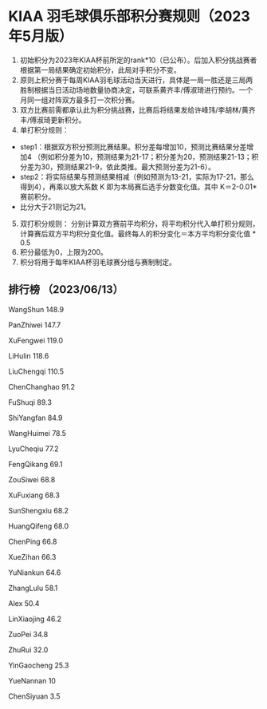 # KIAA 羽毛球俱乐部积分赛规则（2023年5月版）

1. 初始积分为2023年KIAA杯前所定的rank\*10（已公布）。后加入积分挑战赛者根据第一局结果确定初始积分，此局对手积分不变。
2. 原则上积分赛于每周KIAA羽毛球活动当天进行，具体是一局一胜还是三局两胜制根据当日活动场地数量协商决定，可联系黄齐丰/傅淑琦进行预约。一个月同一组对阵双方最多打一次积分赛。
3. 双方比赛前需都承认此为积分挑战赛，比赛后将结果发给许峰玮/李胡林/黄齐丰/傅淑琦更新积分。
4. 单打积分规则：
 - step1：根据双方积分预测比赛结果。积分差每增加10，预测比赛结果分差增加4
（例如积分差为10，预测结果为21-17；积分差为20，预测结果21-13；积分差为30，预测结果21-9，依此类推。最大预测分差为21-6）。
 - step2：将实际结果与预测结果相减（例如预测为13-21，实际为17-21，那么得到4），再乘以放大系数 K 即为本局赛后选手分数变化值。其中 K＝2-0.01\*赛前积分。
 - 比分大于21则记为21。
5. 双打积分规则：
分别计算双方赛前平均积分，将平均积分代入单打积分规则，计算赛后双方平均积分变化值。最终每人的积分变化＝本方平均积分变化值 * 0.5
6. 积分最低为0，上限为200。
7. 积分将用于每年KIAA杯羽毛球赛分组与赛制制定。
  
  

## 排行榜 （2023/06/13） 

WangShun 148.9 

PanZhiwei 147.7 

XuFengwei 119.0 

LiHulin 118.6 

LiuChengqi 110.5 

ChenChanghao 91.2 

FuShuqi 89.3 

ShiYangfan 84.9 

WangHuimei 78.5 

LyuCheqiu 77.2 

FengQikang 69.1 

ZouSiwei 68.8 

XuFuxiang 68.3 

SunShengxiu 68.2 

HuangQifeng 68.0 

ChenPing 66.8 

XueZihan 66.3 

YuNiankun 64.6 

ZhangLulu 58.1 

Alex 50.4 

LinXiaojing 46.2 

ZuoPei 34.8 

ZhuRui 32.0 

YinGaocheng 25.3 

YueNannan 10 

ChenSiyuan 3.5
